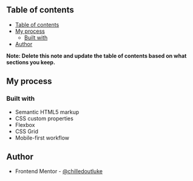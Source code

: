 ## Table of contents

- [Table of contents](#table-of-contents)
- [My process](#my-process)
  - [Built with](#built-with)
- [Author](#author)

**Note: Delete this note and update the table of contents based on what sections you keep.**


## My process

### Built with

- Semantic HTML5 markup
- CSS custom properties
- Flexbox
- CSS Grid
- Mobile-first workflow


## Author

- Frontend Mentor - [@chilledoutluke](https://www.frontendmentor.io/profile/chilledoutluke)

